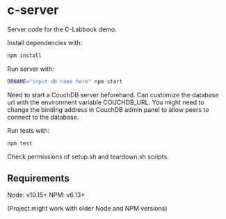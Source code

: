 # c-server

Server code for the C-Labbook demo.

Install dependencies with:

```bash
npm install
```

Run server with:

```bash
DBNAME="input db name here" npm start
```

Need to start a CouchDB server beforehand. Can customize the database url with the environment variable COUCHDB_URL. You might need to change the binding address in CouchDB admin panel to allow peers to connect to the database.

Run tests with:

```bash
npm test
```

Check permissions of setup.sh and teardown.sh scripts.

## Requirements

Node: v10.15+
NPM: v6.13+

(Project might work with older Node and NPM versions)
